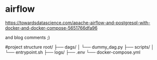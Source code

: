 # airflow

https://towardsdatascience.com/apache-airflow-and-postgresql-with-docker-and-docker-compose-5651766dfa96

and blog comments ;)

#project structure
root/
├── dags/
│   └── dummy_dag.py
├── scripts/
│   └── entrypoint.sh
├── logs/
├── .env
└── docker-compose.yml
